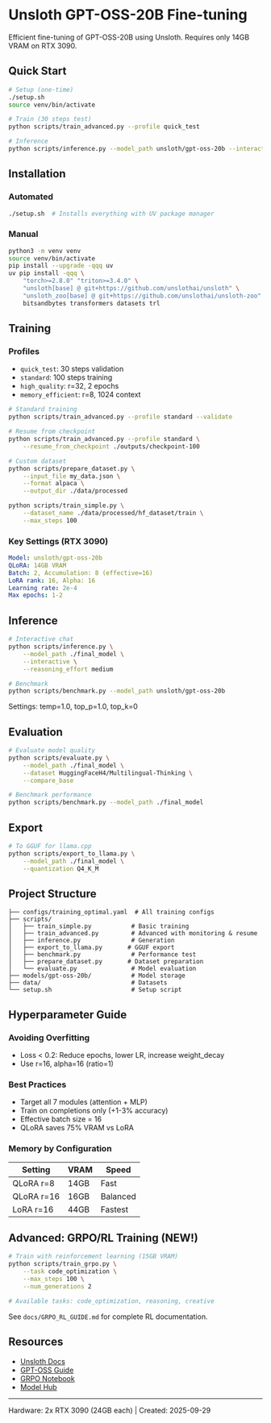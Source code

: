 # Unsloth GPT-OSS-20B Fine-tuning

Efficient fine-tuning of GPT-OSS-20B using Unsloth. Requires only 14GB VRAM on RTX 3090.

## Quick Start

```bash
# Setup (one-time)
./setup.sh
source venv/bin/activate

# Train (30 steps test)
python scripts/train_advanced.py --profile quick_test

# Inference
python scripts/inference.py --model_path unsloth/gpt-oss-20b --interactive
```

## Installation

### Automated
```bash
./setup.sh  # Installs everything with UV package manager
```

### Manual
```bash
python3 -m venv venv
source venv/bin/activate
pip install --upgrade -qqq uv
uv pip install -qqq \
    "torch>=2.8.0" "triton>=3.4.0" \
    "unsloth[base] @ git+https://github.com/unslothai/unsloth" \
    "unsloth_zoo[base] @ git+https://github.com/unslothai/unsloth-zoo" \
    bitsandbytes transformers datasets trl
```

## Training

### Profiles
- `quick_test`: 30 steps validation
- `standard`: 100 steps training
- `high_quality`: r=32, 2 epochs
- `memory_efficient`: r=8, 1024 context

```bash
# Standard training
python scripts/train_advanced.py --profile standard --validate

# Resume from checkpoint
python scripts/train_advanced.py --profile standard \
    --resume_from_checkpoint ./outputs/checkpoint-100

# Custom dataset
python scripts/prepare_dataset.py \
    --input_file my_data.json \
    --format alpaca \
    --output_dir ./data/processed

python scripts/train_simple.py \
    --dataset_name ./data/processed/hf_dataset/train \
    --max_steps 100
```

### Key Settings (RTX 3090)
```yaml
Model: unsloth/gpt-oss-20b
QLoRA: 14GB VRAM
Batch: 2, Accumulation: 8 (effective=16)
LoRA rank: 16, Alpha: 16
Learning rate: 2e-4
Max epochs: 1-2
```

## Inference

```bash
# Interactive chat
python scripts/inference.py \
    --model_path ./final_model \
    --interactive \
    --reasoning_effort medium

# Benchmark
python scripts/benchmark.py --model_path unsloth/gpt-oss-20b
```

Settings: temp=1.0, top_p=1.0, top_k=0

## Evaluation

```bash
# Evaluate model quality
python scripts/evaluate.py \
    --model_path ./final_model \
    --dataset HuggingFaceH4/Multilingual-Thinking \
    --compare_base

# Benchmark performance
python scripts/benchmark.py --model_path ./final_model
```

## Export

```bash
# To GGUF for llama.cpp
python scripts/export_to_llama.py \
    --model_path ./final_model \
    --quantization Q4_K_M
```

## Project Structure

```
├── configs/training_optimal.yaml  # All training configs
├── scripts/
│   ├── train_simple.py           # Basic training
│   ├── train_advanced.py         # Advanced with monitoring & resume
│   ├── inference.py              # Generation
│   ├── export_to_llama.py       # GGUF export
│   ├── benchmark.py              # Performance test
│   ├── prepare_dataset.py       # Dataset preparation
│   └── evaluate.py               # Model evaluation
├── models/gpt-oss-20b/           # Model storage
├── data/                         # Datasets
└── setup.sh                      # Setup script
```

## Hyperparameter Guide

### Avoiding Overfitting
- Loss < 0.2: Reduce epochs, lower LR, increase weight_decay
- Use r=16, alpha=16 (ratio=1)

### Best Practices
- Target all 7 modules (attention + MLP)
- Train on completions only (+1-3% accuracy)
- Effective batch size = 16
- QLoRA saves 75% VRAM vs LoRA

### Memory by Configuration
| Setting | VRAM | Speed |
|---------|------|-------|
| QLoRA r=8 | 14GB | Fast |
| QLoRA r=16 | 16GB | Balanced |
| LoRA r=16 | 44GB | Fastest |

## Advanced: GRPO/RL Training (NEW!)

```bash
# Train with reinforcement learning (15GB VRAM)
python scripts/train_grpo.py \
    --task code_optimization \
    --max_steps 100 \
    --num_generations 2

# Available tasks: code_optimization, reasoning, creative
```

See `docs/GRPO_RL_GUIDE.md` for complete RL documentation.

## Resources

- [Unsloth Docs](https://docs.unsloth.ai/)
- [GPT-OSS Guide](https://docs.unsloth.ai/new/gpt-oss-how-to-run-and-fine-tune)
- [GRPO Notebook](https://colab.research.google.com/github/unslothai/notebooks/blob/main/nb/gpt-oss-(20B)-GRPO.ipynb)
- [Model Hub](https://huggingface.co/unsloth/gpt-oss-20b-GGUF)

---
Hardware: 2x RTX 3090 (24GB each) | Created: 2025-09-29